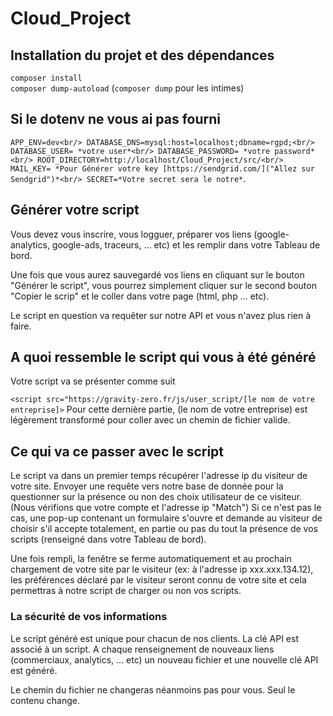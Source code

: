 # Cloud_Project


## Installation du projet et des dépendances

```composer install```<br/>
```composer dump-autoload``` (```composer dump``` pour les intimes)

## Si le dotenv ne vous ai pas fourni 

`APP_ENV=dev<br/>
DATABASE_DNS=mysql:host=localhost;dbname=rgpd;<br/>
DATABASE_USER= *votre user*<br/>
DATABASE_PASSWORD= *votre password*<br/>
ROOT_DIRECTORY=http://localhost/Cloud_Project/src/<br/>
MAIL_KEY= *Pour Générer votre key [https://sendgrid.com/]("Allez sur Sendgrid")*<br/>
SECRET=*Votre secret sera le notre*`.<br/>

## Générer votre script 

Vous devez vous inscrire, vous logguer, préparer vos liens (google-analytics, google-ads, traceurs, ... etc) et les remplir dans votre Tableau de bord.

Une fois que vous aurez sauvegardé vos liens en cliquant sur le bouton "Générer le script",
vous pourrez simplement cliquer sur le second bouton "Copier le scrip" et le coller dans votre page (html, php ... etc).

Le script en question va requêter sur notre API et vous n'avez plus rien à faire.

## A quoi ressemble le script qui vous à été généré

Votre script va se présenter comme suit

```<script src="https://gravity-zero.fr/js/user_script/[le nom de votre entreprise]>```
Pour cette dernière partie, (le nom de votre entreprise) est légèrement transformé pour coller avec un chemin de fichier valide.

## Ce qui va ce passer avec le script

Le script va dans un premier temps récupérer l'adresse ip du visiteur de votre site.
Envoyer une requête vers notre base de donnée pour la questionner sur la présence ou non des choix
utilisateur de ce visiteur. (Nous vérifions que votre compte et l'adresse ip "Match") Si ce n'est pas le cas, une pop-up contenant un formulaire s'ouvre et demande au visiteur de choisir s'il accepte totalement, en partie ou pas du tout la présence de vos scripts (renseigné dans votre Tableau de bord).

Une fois rempli, la fenêtre se ferme automatiquement et au prochain chargement de votre site par le visiteur (ex: à l'adresse ip xxx.xxx.134.12), les préférences déclaré par le visiteur seront connu de votre site et cela permettras à notre script de charger ou non vos scripts.

### La sécurité de vos informations

Le script généré est unique pour chacun de nos clients. La clé API est associé à un script.
A chaque renseignement de nouveaux liens (commerciaux, analytics, ... etc) un nouveau fichier et une nouvelle clé API est généré.

Le chemin du fichier ne changeras néanmoins pas pour vous. Seul le contenu change.
